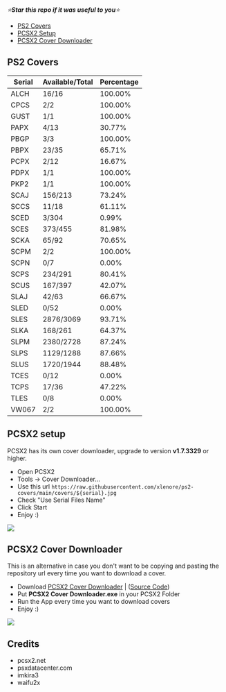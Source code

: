 *⭐**Star this repo if it was useful to you**⭐*

- [PS2 Covers](https://github.com/xlenore/ps2-covers#ps2-covers "PS2 Covers")
- [PCSX2 Setup](https://github.com/xlenore/ps2-covers#pcsx2-setup "PCSX2 Setup")
- [PCSX2 Cover Downloader](https://github.com/xlenore/ps2-covers#PCSX2-Cover-Downloader)

## PS2 Covers
| Serial |  Available/Total |  Percentage  |
| ------ |  --------------- |  ----------  |
| ALCH | 16/16 | 100.00% |
| CPCS | 2/2 | 100.00% |
| GUST | 1/1 | 100.00% |
| PAPX | 4/13 | 30.77% |
| PBGP | 3/3 | 100.00% |
| PBPX | 23/35 | 65.71% |
| PCPX | 2/12 | 16.67% |
| PDPX | 1/1 | 100.00% |
| PKP2 | 1/1 | 100.00% |
| SCAJ | 156/213 | 73.24% |
| SCCS | 11/18 | 61.11% |
| SCED | 3/304 | 0.99% |
| SCES | 373/455 | 81.98% |
| SCKA | 65/92 | 70.65% |
| SCPM | 2/2 | 100.00% |
| SCPN | 0/7 | 0.00% |
| SCPS | 234/291 | 80.41% |
| SCUS | 167/397 | 42.07% |
| SLAJ | 42/63 | 66.67% |
| SLED | 0/52 | 0.00% |
| SLES | 2876/3069 | 93.71% |
| SLKA | 168/261 | 64.37% |
| SLPM | 2380/2728 | 87.24% |
| SLPS | 1129/1288 | 87.66% |
| SLUS | 1720/1944 | 88.48% |
| TCES | 0/12 | 0.00% |
| TCPS | 17/36 | 47.22% |
| TLES | 0/8 | 0.00% |
| VW067 | 2/2 | 100.00% |

## PCSX2 setup
PCSX2 has its own cover downloader, upgrade to version **v1.7.3329** or higher.
- Open PCSX2
- Tools -> Cover Downloader...
- Use this url `https://raw.githubusercontent.com/xlenore/ps2-covers/main/covers/${serial}.jpg`
- Check "Use Serial Files Name"
- Click Start
- Enjoy :)

[![](https://i.imgur.com/jTGL0HH.gif)](https://i.imgur.com/jTGL0HH.gif)

## PCSX2 Cover Downloader
This is an alternative in case you don't want to be copying and pasting the repository url every time you want to download a cover.
- Download [PCSX2 Cover Downloader](https://github.com/xlenore/ps2-covers/raw/main/PCSX2-cover-downloader/PCSX2%20cover%20downloader.exe) | ([Source Code](https://raw.githubusercontent.com/xlenore/ps2-covers/main/PCSX2-cover-downloader/PCSX2%20cover%20downloader.py))
- Put **PCSX2 Cover Downloader.exe** in your PCSX2 Folder
- Run the App every time you want to download covers
- Enjoy :)

[![](https://i.imgur.com/TJ7R7cJ.png)](https://i.imgur.com/TJ7R7cJ.png)


## Credits
* pcsx2.net
* psxdatacenter.com
* imkira3
* waifu2x